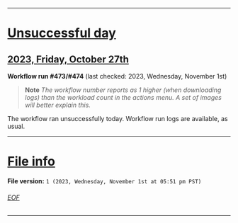 
***

# [Unsuccessful day](#Unsuccessful-day)

## [2023, Friday, October 27th](#2023-Friday-October-27th)

**Workflow run #473/#474** (last checked: 2023, Wednesday, November 1st)

> **Note** _The workflow number reports as 1 higher (when downloading logs) than the workload count in the actions menu. A set of images will better explain this._

The workflow ran unsuccessfully today. Workflow run logs are available, as usual.

***

# [File info](#File-info)

**File version:** `1 (2023, Wednesday, November 1st at 05:51 pm PST)`

###### [EOF](#EOF)

***
